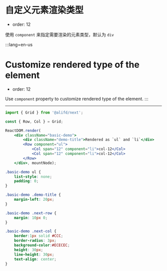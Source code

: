 # 自定义元素渲染类型

- order: 12

使用 `component` 来指定需要渲染的元素类型，默认为 `div`

:::lang=en-us
# Customize rendered type of the element

- order: 12

Use `component` property to customize rendered type of the element.
:::

----

````jsx
import { Grid } from '@alifd/next';

const { Row, Col } = Grid;

ReactDOM.render(
    <div className="basic-demo">
        <div className="demo-title">Rendered as `ul` and `li`</div>
        <Row component="ul">
            <Col span="12" component="li">col-12</Col>
            <Col span="12" component="li">col-12</Col>
        </Row>
    </div>, mountNode);
````

````css
.basic-demo ul {
    list-style: none;
    padding: 0;
}

.basic-demo .demo-title {
    margin-left: 20px;
}

.basic-demo .next-row {
    margin: 10px 0;
}

.basic-demo .next-col {
    border:1px solid #CCC;
    border-radius: 3px;
    background-color:#ECECEC;
    height: 30px;
    line-height: 30px;
    text-align: center;
}
````
